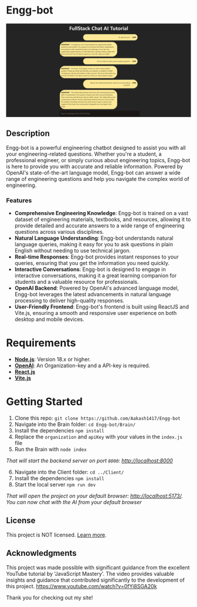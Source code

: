 # Engg-bot
![site_screenshot](public/readme/chatbotimg.png)

## Description
Engg-bot is a powerful engineering chatbot designed to assist you with all your engineering-related questions. Whether you're a student, a professional engineer, or simply curious about engineering topics, Engg-bot is here to provide you with accurate and reliable information. Powered by OpenAI's state-of-the-art language model, Engg-bot can answer a wide range of engineering questions and help you navigate the complex world of engineering.

### Features
- **Comprehensive Engineering Knowledge**: Engg-bot is trained on a vast dataset of engineering materials, textbooks, and resources, allowing it to provide detailed and accurate answers to a wide range of engineering questions across various disciplines.
- **Natural Language Understanding**: Engg-bot understands natural language queries, making it easy for you to ask questions in plain English without needing to use technical jargon.
- **Real-time Responses**: Engg-bot provides instant responses to your queries, ensuring that you get the information you need quickly.
- **Interactive Conversations**: Engg-bot is designed to engage in interactive conversations, making it a great learning companion for students and a valuable resource for professionals.
- **OpenAI Backend**: Powered by OpenAI's advanced language model, Engg-bot leverages the latest advancements in natural language processing to deliver high-quality responses.
- **User-Friendly Frontend**: Engg-bot's frontend is built using ReactJS and Vite.js, ensuring a smooth and responsive user experience on both desktop and mobile devices.

# Requirements
- [**Node.js**](https://nodejs.org/): Version 18.x or higher.
- [**OpenAI**](https://platform.openai.com/): An Organization-key and a API-key is required.
- [**React.js**](https://react.dev/)
- [**Vite.js**](https://vitejs.dev/)

# Getting Started
1. Clone this repo: ```git clone https://github.com/Aakash1417/Engg-bot```
2. Navigate into the Brain folder: ```cd Engg-bot/Brain/```
3. Install the dependencies ```npm install```
4. Replace the ```organization``` and ```apiKey``` with your values in the ```index.js``` file
5. Run the Brain with ```node index```

_That will start the backend server on port ```8000```: <http://localhost:8000>_

6. Navigate into the Client folder: ```cd ../Client/```
7. Install the dependencies ```npm install```
8. Start the local server ```npm run dev```

_That will open the project on your default browser: <http://localhost:5173/>. You can now chat with the AI from your default browser_

## License
This project is NOT licensed. [Learn more](LICENSE).

## Acknowledgments
This project was made possible with significant guidance from the excellent YouTube tutorial by 'JavaScript Mastery'. The video provides valuable insights and guidance that contributed significantly to the development of this project. <https://www.youtube.com/watch?v=0fYi8SGA20k>

Thank you for checking out my site!
